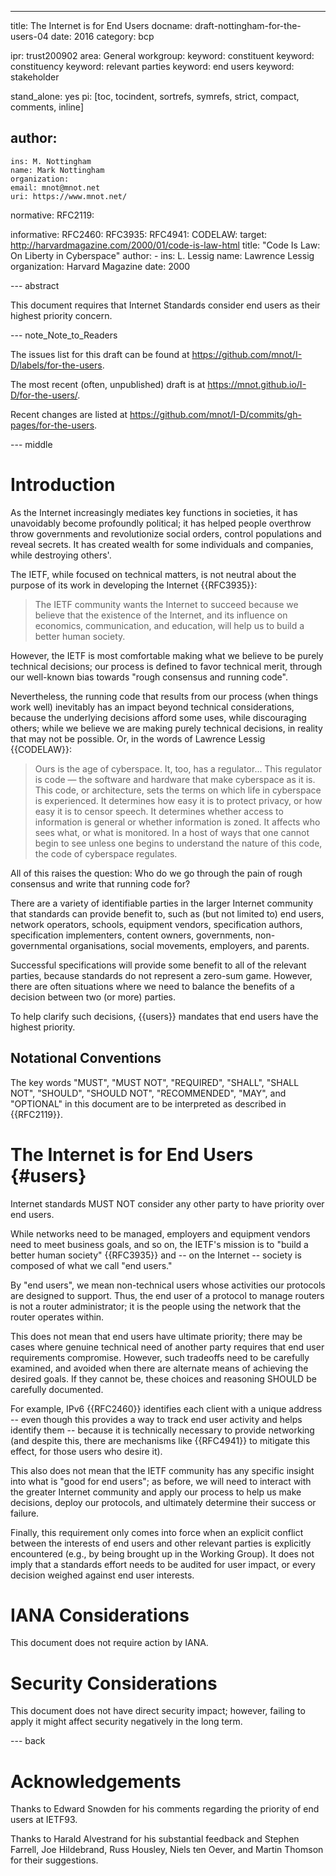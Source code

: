 ---
title: The Internet is for End Users
docname: draft-nottingham-for-the-users-04
date: 2016
category: bcp

ipr: trust200902
area: General
workgroup:
keyword: constituent
keyword: constituency
keyword: relevant parties
keyword: end users
keyword: stakeholder

stand_alone: yes
pi: [toc, tocindent, sortrefs, symrefs, strict, compact, comments, inline]

author:
 -
    ins: M. Nottingham
    name: Mark Nottingham
    organization: 
    email: mnot@mnot.net
    uri: https://www.mnot.net/

normative:
  RFC2119:

informative:
  RFC2460:
  RFC3935:
  RFC4941:
  CODELAW:
    target: http://harvardmagazine.com/2000/01/code-is-law-html
    title: "Code Is Law: On Liberty in Cyberspace"
    author:
      -
        ins: L. Lessig
        name: Lawrence Lessig
        organization: Harvard Magazine
    date: 2000


--- abstract

This document requires that Internet Standards consider end users as their highest priority concern.


--- note_Note_to_Readers

The issues list for this draft can be found at <https://github.com/mnot/I-D/labels/for-the-users>.

The most recent (often, unpublished) draft is at <https://mnot.github.io/I-D/for-the-users/>.

Recent changes are listed at <https://github.com/mnot/I-D/commits/gh-pages/for-the-users>.

--- middle

# Introduction

As the Internet increasingly mediates key functions in societies, it has unavoidably become
profoundly political; it has helped people overthrow throw governments and revolutionize social
orders, control populations and reveal secrets. It has created wealth for some individuals and
companies, while destroying others'.

The IETF, while focused on technical matters, is not neutral about the purpose of its work in
developing the Internet {{RFC3935}}:

> The IETF community wants the Internet to succeed because we believe that the existence of the Internet, and its influence on economics, communication, and education, will help us to build a better human society.

However, the IETF is most comfortable making what we believe to be purely technical decisions; our
process is defined to favor technical merit, through our well-known bias towards "rough consensus
and running code".

Nevertheless, the running code that results from our process (when things work well) inevitably has
an impact beyond technical considerations, because the underlying decisions afford some uses, while
discouraging others; while we believe we are making purely technical decisions, in reality that may
not be possible. Or, in the words of Lawrence Lessig {{CODELAW}}:

> Ours is the age of cyberspace. It, too, has a regulator... This regulator is code — the software and hardware that make cyberspace as it is. This code, or architecture, sets the terms on which life in cyberspace is experienced. It determines how easy it is to protect privacy, or how easy it is to censor speech. It determines whether access to information is general or whether information is zoned. It affects who sees what, or what is monitored. In a host of ways that one cannot begin to see unless one begins to understand the nature of this code, the code of cyberspace regulates.

All of this raises the question: Who do we go through the pain of rough consensus and write that
running code for?

There are a variety of identifiable parties in the larger Internet community that standards can
provide benefit to, such as (but not limited to) end users, network operators, schools, equipment
vendors, specification authors, specification implementers, content owners, governments,
non-governmental organisations, social movements, employers, and parents.

Successful specifications will provide some benefit to all of the relevant parties, because
standards do not represent a zero-sum game. However, there are often situations where we need to
balance the benefits of a decision between two (or more) parties.

To help clarify such decisions, {{users}} mandates that end users have the highest priority.



## Notational Conventions

The key words "MUST", "MUST NOT", "REQUIRED", "SHALL", "SHALL NOT", "SHOULD", "SHOULD NOT",
"RECOMMENDED", "MAY", and "OPTIONAL" in this document are to be interpreted as described in
{{RFC2119}}.


# The Internet is for End Users {#users}

Internet standards MUST NOT consider any other party to have priority over end users.

While networks need to be managed, employers and equipment vendors need to meet business goals, and
so on, the IETF's mission is to "build a better human society" {{RFC3935}} and -- on the Internet
-- society is composed of what we call "end users."

By "end users", we mean non-technical users whose activities our protocols are designed to support.
Thus, the end user of a protocol to manage routers is not a router administrator; it is the people
using the network that the router operates within.

This does not mean that end users have ultimate priority; there may be cases where genuine
technical need of another party requires that end user requirements compromise. However, such
tradeoffs need to be carefully examined, and avoided when there are alternate means of achieving
the desired goals. If they cannot be, these choices and reasoning SHOULD be carefully documented.

For example, IPv6 {{RFC2460}} identifies each client with a unique address -- even though this
provides a way to track end user activity and helps identify them -- because it is technically
necessary to provide networking (and despite this, there are mechanisms like {{RFC4941}} to
mitigate this effect, for those users who desire it).

This also does not mean that the IETF community has any specific insight into what is "good for end
users"; as before, we will need to interact with the greater Internet community and apply our
process to help us make decisions, deploy our protocols, and ultimately determine their success or
failure. 

Finally, this requirement only comes into force when an explicit conflict between the interests of
end users and other relevant parties is explicitly encountered (e.g., by being brought up in the
Working Group). It does not imply that a standards effort needs to be audited for user impact, or
every decision weighed against end user interests.



# IANA Considerations

This document does not require action by IANA.

# Security Considerations

This document does not have direct security impact; however, failing to apply it might affect
security negatively in the long term.


--- back

# Acknowledgements

Thanks to Edward Snowden for his comments regarding the priority of end users at IETF93.

Thanks to Harald Alvestrand for his substantial feedback and Stephen Farrell, Joe Hildebrand, Russ
Housley, Niels ten Oever, and Martin Thomson for their suggestions.
